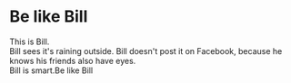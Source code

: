# Be like Bill

This is Bill.\
Bill sees it's raining outside. Bill doesn't post it on Facebook, because he knows his friends also have eyes.\
Bill is smart.Be like Bill

